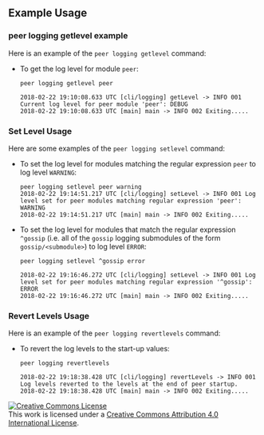 ## Example Usage

### peer logging getlevel example

Here is an example of the `peer logging getlevel` command:

  * To get the log level for module `peer`:

    ```
    peer logging getlevel peer

    2018-02-22 19:10:08.633 UTC [cli/logging] getLevel -> INFO 001 Current log level for peer module 'peer': DEBUG
    2018-02-22 19:10:08.633 UTC [main] main -> INFO 002 Exiting.....

    ```

### Set Level Usage

Here are some examples of the `peer logging setlevel` command:

  * To set the log level for modules matching the regular expression `peer` to
    log level `WARNING`:

    ```
    peer logging setlevel peer warning
    2018-02-22 19:14:51.217 UTC [cli/logging] setLevel -> INFO 001 Log level set for peer modules matching regular expression 'peer': WARNING
    2018-02-22 19:14:51.217 UTC [main] main -> INFO 002 Exiting.....

    ```

  * To set the log level for modules that match the regular expression `^gossip`
    (i.e. all of the `gossip` logging submodules of the form
    `gossip/<submodule>`) to log level `ERROR`:

    ```
    peer logging setlevel ^gossip error

    2018-02-22 19:16:46.272 UTC [cli/logging] setLevel -> INFO 001 Log level set for peer modules matching regular expression '^gossip': ERROR
    2018-02-22 19:16:46.272 UTC [main] main -> INFO 002 Exiting.....
    ```

### Revert Levels Usage

Here is an example of the `peer logging revertlevels` command:

  * To revert the log levels to the start-up values:

    ```
    peer logging revertlevels

    2018-02-22 19:18:38.428 UTC [cli/logging] revertLevels -> INFO 001 Log levels reverted to the levels at the end of peer startup.
    2018-02-22 19:18:38.428 UTC [main] main -> INFO 002 Exiting.....

    ```

<a rel="license" href="http://creativecommons.org/licenses/by/4.0/"><img alt="Creative Commons License" style="border-width:0" src="https://i.creativecommons.org/l/by/4.0/88x31.png" /></a><br />This work is licensed under a <a rel="license" href="http://creativecommons.org/licenses/by/4.0/">Creative Commons Attribution 4.0 International License</a>.
